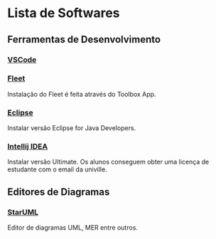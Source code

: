 # Lista de Softwares


## Ferramentas de Desenvolvimento

### [VSCode](https://code.visualstudio.com/)

### [Fleet](https://www.jetbrains.com/fleet/)
Instalação do Fleet é feita através do Toolbox App.

### [Eclipse](https://www.eclipse.org/downloads/)
Instalar versão Eclipse for Java Developers.

### [Intellij IDEA](https://www.jetbrains.com/idea/) 
Instalar versão Ultimate. Os alunos conseguem obter uma licença de estudante com o email da univille.

## Editores de Diagramas

### [StarUML](https://staruml.io/)
Editor de diagramas UML, MER entre outros.
